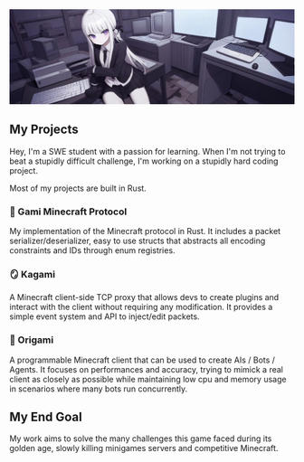 <img src="./00411-893900773.webp" />

## My Projects

Hey, I'm a SWE student with a passion for learning. When I'm not trying to beat a stupidly difficult challenge, I'm working on a stupidly hard coding project.

Most of my projects are built in Rust.

### 🧊 Gami Minecraft Protocol

My implementation of the Minecraft protocol in Rust.
It includes a packet serializer/deserializer, easy to use structs that abstracts all encoding constraints and IDs through enum registries.

### 🪞 Kagami

A Minecraft client-side TCP proxy that allows devs to create plugins and interact with the client without requiring any modification. It provides a simple event system and API to inject/edit packets.

### 🦢 Origami

A programmable Minecraft client that can be used to create AIs / Bots / Agents.
It focuses on performances and accuracy, trying to mimick a real client as closely as possible while maintaining low cpu and memory usage in scenarios where many bots run concurrently.

## My End Goal

My work aims to solve the many challenges this game faced during its golden age, slowly killing minigames servers and competitive Minecraft.
